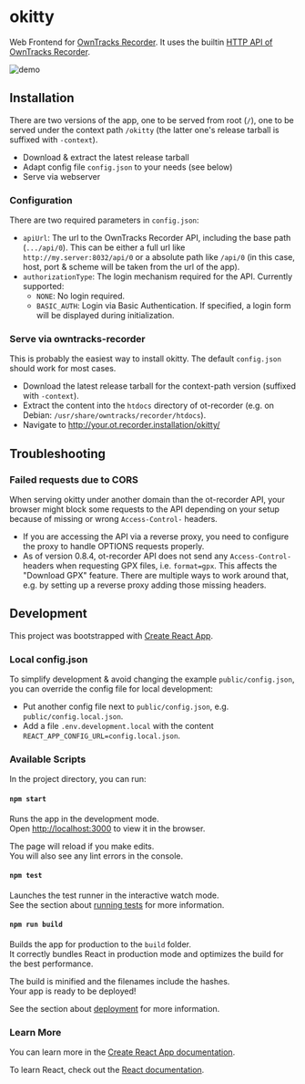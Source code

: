 # okitty

Web Frontend for [OwnTracks Recorder](https://github.com/owntracks/recorder).
It uses the builtin [HTTP API of OwnTracks Recorder](https://github.com/owntracks/recorder/blob/master/API.md).

![demo](https://raw.githubusercontent.com/tom-mi/okitty/master/doc/demo.gif)

## Installation

There are two versions of the app, one to be served from root (`/`), one to be served under the context path `/okitty`
(the latter one's release tarball is suffixed with `-context`).

* Download & extract the latest release tarball
* Adapt config file `config.json` to your needs (see below)
* Serve via webserver

### Configuration

There are two required parameters in `config.json`:

* `apiUrl`: The url to the OwnTracks Recorder API, including the base path (`.../api/0`). This can be either a full
  url like `http://my.server:8032/api/0` or a absolute path like `/api/0` (in this case, host, port & scheme will be
  taken from the url of the app).
* `authorizationType`: The login mechanism required for the API. Currently supported:
  * `NONE`: No login required.
  * `BASIC_AUTH`: Login via Basic Authentication. If specified, a login form will be displayed during initialization.

### Serve via owntracks-recorder

This is probably the easiest way to install okitty. The default `config.json` should work for most cases.

* Download the latest release tarball for the context-path version (suffixed with `-context`).
* Extract the content into the `htdocs` directory of ot-recorder (e.g. on Debian: `/usr/share/owntracks/recorder/htdocs`).
* Navigate to http://your.ot.recorder.installation/okitty/

## Troubleshooting

### Failed requests due to CORS

When serving okitty under another domain than the ot-recorder API, your browser might block some requests to the API
depending on your setup because of missing or wrong `Access-Control-` headers.

* If you are accessing the API via a reverse proxy, you need to configure the proxy to handle OPTIONS requests properly.
* As of version 0.8.4, ot-recorder API does not send any `Access-Control-` headers when requesting GPX files, i.e.
  `format=gpx`. This affects the "Download GPX" feature. There are multiple ways to work around that, e.g. by setting up
  a reverse proxy adding those missing headers.

## Development

This project was bootstrapped with [Create React App](https://github.com/facebook/create-react-app).

### Local config.json

To simplify development & avoid changing the example `public/config.json`, you can override the config file for local development: 
* Put another config file next to `public/config.json`, e.g. `public/config.local.json`.
* Add a file `.env.development.local` with the content `REACT_APP_CONFIG_URL=config.local.json`.

### Available Scripts

In the project directory, you can run:

#### `npm start`

Runs the app in the development mode.<br>
Open [http://localhost:3000](http://localhost:3000) to view it in the browser.

The page will reload if you make edits.<br>
You will also see any lint errors in the console.

#### `npm test`

Launches the test runner in the interactive watch mode.<br>
See the section about [running tests](https://facebook.github.io/create-react-app/docs/running-tests) for more information.

#### `npm run build`

Builds the app for production to the `build` folder.<br>
It correctly bundles React in production mode and optimizes the build for the best performance.

The build is minified and the filenames include the hashes.<br>
Your app is ready to be deployed!

See the section about [deployment](https://facebook.github.io/create-react-app/docs/deployment) for more information.

### Learn More

You can learn more in the [Create React App documentation](https://facebook.github.io/create-react-app/docs/getting-started).

To learn React, check out the [React documentation](https://reactjs.org/).
